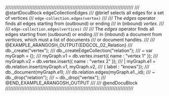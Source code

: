 ////////////////////////////////////////////////////////////////////////////////
/// @startDocuBlock edgeCollectionEdges
/// @brief selects all edges for a set of vertices
/// `edge-collection.edges(vertex)`
///
/// The *edges* operator finds all edges starting from (outbound) or ending
/// in (inbound) *vertex*.
///
/// `edge-collection.edges(vertices)`
///
/// The *edges* operator finds all edges starting from (outbound) or ending
/// in (inbound) a document from *vertices*, which must a list of documents
/// or document handles.
///
/// @EXAMPLE_ARANGOSH_OUTPUT{EDGCOL_02_Relation}
///   db._create("vertex");
///   db._createEdgeCollection("relation");
/// ~ var myGraph = {};
///   myGraph.v1 = db.vertex.insert({ name : "vertex 1" });
///   myGraph.v2 = db.vertex.insert({ name : "vertex 2" });
/// | myGraph.e1 = db.relation.insert(myGraph.v1, myGraph.v2,
///                                   { label : "knows"});
///   db._document(myGraph.e1);
///   db.relation.edges(myGraph.e1._id);
/// ~ db._drop("relation");
/// ~ db._drop("vertex");
/// @END_EXAMPLE_ARANGOSH_OUTPUT
///
/// @endDocuBlock
////////////////////////////////////////////////////////////////////////////////